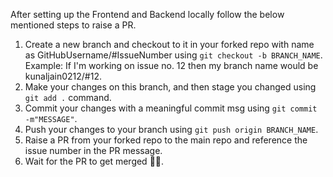 After setting up the Frontend and Backend locally follow the below mentioned steps to raise a PR.
    
1. Create a new branch and checkout to it in your forked repo with name as GitHubUsername/#IssueNumber using `git checkout -b BRANCH_NAME`. 
Example: If I'm working on issue no. 12 then my branch name would be kunaljain0212/#12.
2. Make your changes on this branch, and then stage you changed using `git add .` command.
3. Commit your changes with a meaningful commit msg using `git commit -m"MESSAGE"`.
4. Push your changes to your branch using `git push origin BRANCH_NAME`.
5. Raise a PR from your forked repo to the main repo and reference the issue number in the PR message.
6. Wait for the PR to get merged :tada::tada:.

